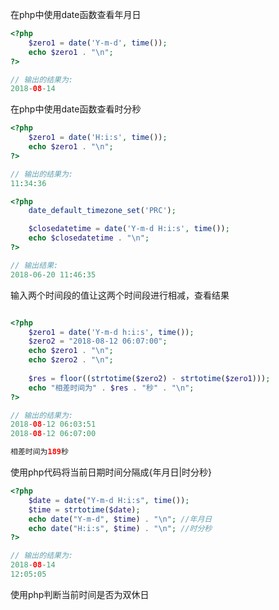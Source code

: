 在php中使用date函数查看年月日
```php
<?php
    $zero1 = date('Y-m-d', time());
    echo $zero1 . "\n";
?>

// 输出的结果为:
2018-08-14
```

在php中使用date函数查看时分秒
```php
<?php
    $zero1 = date('H:i:s', time());
    echo $zero1 . "\n";
?>

// 输出的结果为:
11:34:36
```

```php
<?php
    date_default_timezone_set('PRC'); 

    $closedatetime = date('Y-m-d H:i:s', time());
    echo $closedatetime . "\n";
?>

// 输出结果:
2018-06-20 11:46:35
```

输入两个时间段的值让这两个时间段进行相减，查看结果
```php

<?php
    $zero1 = date('Y-m-d h:i:s', time());
    $zero2 = "2018-08-12 06:07:00";
    echo $zero1 . "\n";
    echo $zero2 . "\n";
    
    $res = floor((strtotime($zero2) - strtotime($zero1)));
    echo "相差时间为" . $res . "秒" . "\n";
?>

// 输出的结果为:
2018-08-12 06:03:51
2018-08-12 06:07:00

相差时间为189秒
```

使用php代码将当前日期时间分隔成{年月日|时分秒}

```php
<?php
    $date = date("Y-m-d H:i:s", time()); 
    $time = strtotime($date);
    echo date("Y-m-d", $time) . "\n"; //年月日
    echo date("H:i:s", $time) . "\n"; //时分秒
?>

// 输出的结果为:
2018-08-14
12:05:05
```

使用php判断当前时间是否为双休日
```php


```
